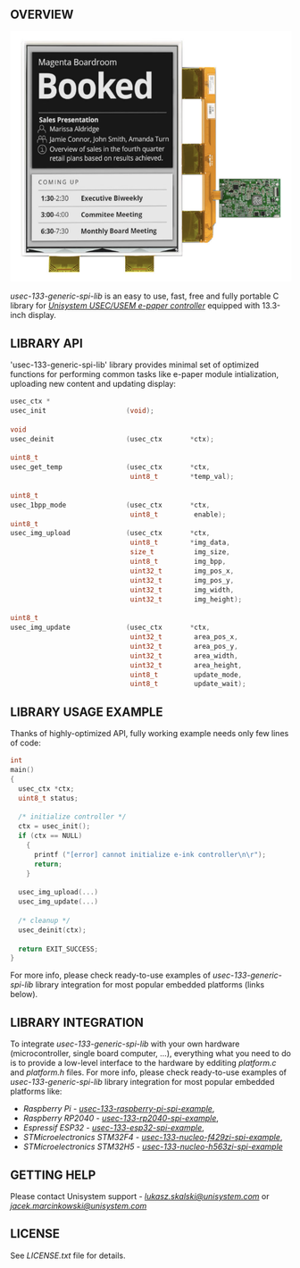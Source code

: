 OVERVIEW
--------
![img1](/Docs/img_1.png)

*usec-133-generic-spi-lib* is an easy to use, fast, free and fully portable C library for [*Unisystem USEC/USEM e-paper controller*](https://unisystem.com/product/displays-e-paper/displays/usec133sbsusn-electronic-paper-display-from-unisystem-co) equipped with 13.3-inch display.

LIBRARY API
-----------

'usec-133-generic-spi-lib' library provides minimal set of optimized functions for performing common tasks like e-paper module intialization, uploading new content and updating display:

```c
usec_ctx *
usec_init                    (void);

void
usec_deinit                  (usec_ctx       *ctx);

uint8_t
usec_get_temp                (usec_ctx       *ctx,
                              uint8_t        *temp_val);

uint8_t
usec_1bpp_mode               (usec_ctx       *ctx,
                              uint8_t         enable);
uint8_t
usec_img_upload              (usec_ctx       *ctx,
                              uint8_t        *img_data,
                              size_t          img_size,
                              uint8_t         img_bpp,
                              uint32_t        img_pos_x,
                              uint32_t        img_pos_y,
                              uint32_t        img_width,
                              uint32_t        img_height);

uint8_t
usec_img_update              (usec_ctx       *ctx,
                              uint32_t        area_pos_x,
                              uint32_t        area_pos_y,
                              uint32_t        area_width,
                              uint32_t        area_height,
                              uint8_t         update_mode,
                              uint8_t         update_wait);
```

LIBRARY USAGE EXAMPLE
---------------------

Thanks of highly-optimized API, fully working example needs only few lines of code:

```c
int
main()
{
  usec_ctx *ctx;
  uint8_t status;

  /* initialize controller */
  ctx = usec_init();
  if (ctx == NULL)
    {
      printf ("[error] cannot initialize e-ink controller\n\r");
      return;
    }

  usec_img_upload(...)
  usec_img_update(...)

  /* cleanup */
  usec_deinit(ctx);

  return EXIT_SUCCESS;
}
```

For more info, please check ready-to-use examples of *usec-133-generic-spi-lib* library integration for most popular embedded platforms (links below).

LIBRARY INTEGRATION
-------------------

To integrate *usec-133-generic-spi-lib* with your own hardware (microcontroller, single board computer, ...), everything what you need to do is to provide a low-level interface to the hardware by edditing *platform.c* and *platform.h* files. For more info, please check ready-to-use examples of *usec-133-generic-spi-lib* library integration for most popular embedded platforms like:

- *Raspberry Pi* - [*usec-133-raspberry-pi-spi-example*](https://github.com/UnisystemDisplays/usec-133-raspberry-pi-spi-example),
- *Raspberry RP2040* - [*usec-133-rp2040-spi-example*](https://github.com/UnisystemDisplays/usec-133-rp2040-spi-example),
- *Espressif ESP32* - [*usec-133-esp32-spi-example*](https://github.com/UnisystemDisplays/usec-133-esp32-spi-example),
- *STMicroelectronics STM32F4* - [*usec-133-nucleo-f429zi-spi-example*](https://github.com/UnisystemDisplays/usec-133-nucleo-f429zi-spi-example),
- *STMicroelectronics STM32H5* - [*usec-133-nucleo-h563zi-spi-example*](https://github.com/UnisystemDisplays/usec-133-nucleo-h563zi-spi-example)

GETTING HELP
------------

Please contact Unisystem support - [*<lukasz.skalski@unisystem.com>*](lukasz.skalski@unisystem.com) or [*<jacek.marcinkowski@unisystem.com>*](jacek.marcinkowski@unisystem.com)

LICENSE
-------

See *LICENSE.txt* file for details.
